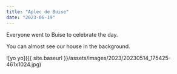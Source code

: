 ```yaml
---
title: "Aplec de Buise"
date: "2023-06-19"
---
```


Everyone went to Buise to celebrate the day.

You can almost see our house in the background.

![yo yo]({{ site.baseurl }}/assets/images/2023/20230514_175425-461x1024.jpg)
